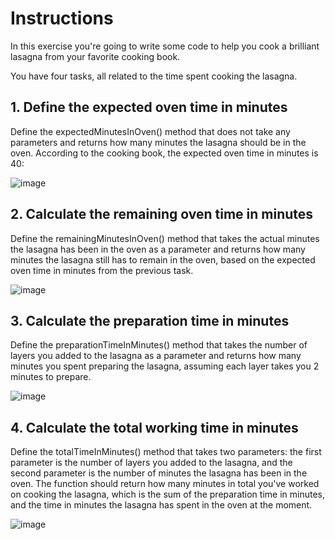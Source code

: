# Instructions
In this exercise you're going to write some code to help you cook a brilliant lasagna from your favorite cooking book.

You have four tasks, all related to the time spent cooking the lasagna.

## 1. Define the expected oven time in minutes
Define the expectedMinutesInOven() method that does not take any parameters and returns how many minutes the lasagna should be in the oven. According to the cooking book, the expected oven time in minutes is 40:

![image](https://user-images.githubusercontent.com/54405665/217664532-3169e083-757c-4e29-b79e-ead8b074fd89.png)

## 2. Calculate the remaining oven time in minutes
Define the remainingMinutesInOven() method that takes the actual minutes the lasagna has been in the oven as a parameter and returns how many minutes the lasagna still has to remain in the oven, based on the expected oven time in minutes from the previous task.

![image](https://user-images.githubusercontent.com/54405665/217664611-086df605-a69a-4f3e-bf6b-ad37a190543a.png)

## 3. Calculate the preparation time in minutes
Define the preparationTimeInMinutes() method that takes the number of layers you added to the lasagna as a parameter and returns how many minutes you spent preparing the lasagna, assuming each layer takes you 2 minutes to prepare.

![image](https://user-images.githubusercontent.com/54405665/217664660-894ffd53-4699-4512-865e-1b35e7fcc3d2.png)

## 4. Calculate the total working time in minutes
Define the totalTimeInMinutes() method that takes two parameters: the first parameter is the number of layers you added to the lasagna, and the second parameter is the number of minutes the lasagna has been in the oven. The function should return how many minutes in total you've worked on cooking the lasagna, which is the sum of the preparation time in minutes, and the time in minutes the lasagna has spent in the oven at the moment.

![image](https://user-images.githubusercontent.com/54405665/217664718-c12d45e1-9275-40e9-a727-3750f304f520.png)
